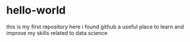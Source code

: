 # hello-world
this is my first repository here
i found github a useful place to learn and improve my skills related to data science 
